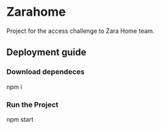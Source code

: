 # Zarahome

Project for the access challenge to Zara Home team.

## Deployment guide

### Download dependeces
 
npm i

### Run the Project

npm start